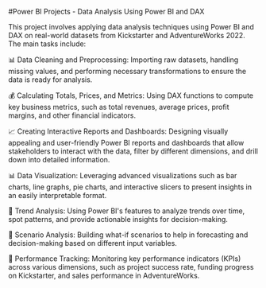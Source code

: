 #Power BI Projects - Data Analysis Using Power BI and DAX

This project involves applying data analysis techniques using Power BI and DAX on real-world datasets from Kickstarter and AdventureWorks 2022. The main tasks include:

📊 Data Cleaning and Preprocessing: Importing raw datasets, handling missing values, and performing necessary transformations to ensure the data is ready for analysis.

💰 Calculating Totals, Prices, and Metrics: Using DAX functions to compute key business metrics, such as total revenues, average prices, profit margins, and other financial indicators.

📈 Creating Interactive Reports and Dashboards: Designing visually appealing and user-friendly Power BI reports and dashboards that allow stakeholders to interact with the data, filter by different dimensions, and drill down into detailed information.

📊 Data Visualization: Leveraging advanced visualizations such as bar charts, line graphs, pie charts, and interactive slicers to present insights in an easily interpretable format.

📅 Trend Analysis: Using Power BI's features to analyze trends over time, spot patterns, and provide actionable insights for decision-making.

🔮 Scenario Analysis: Building what-if scenarios to help in forecasting and decision-making based on different input variables.

🚀 Performance Tracking: Monitoring key performance indicators (KPIs) across various dimensions, such as project success rate, funding progress on Kickstarter, and sales performance in AdventureWorks.
